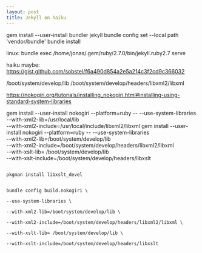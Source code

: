 ```yaml
---
layout: post
title: Jekyll on haiku
---
```


gem install --user-install bundler jekyll
bundle config set --local path 'vendor/bundle'
bundle install

linux:
bundle exec /home/jonas/.gem/ruby/2.7.0/bin/jekyll.ruby2.7 serve

haiku maybe:
https://gist.github.com/sobstel/f6a490d854a2e5a214c3f2cd9c366032


/boot/system/develop/lib
/boot/system/develop/headers/libxml2/libxml

https://nokogiri.org/tutorials/installing_nokogiri.html#installing-using-standard-system-libraries

gem install --user-install nokogiri --platform=ruby -- --use-system-libraries \
                                                      --with-xml2-lib=/usr/local/lib \
                                                             --with-xml2-include=/usr/local/include/libxml2/libxml
                                                             gem install --user-install nokogiri --platform=ruby -- --use-system-libraries \
                                                                                                                   --with-xml2-lib=/boot/system/develop/lib \
                                                                                                                          --with-xml2-include=/boot/system/develop/headers/libxml2/libxml \
                                                                                                                                --with-xslt-lib= /boot/system/develop/lib \
                                                                                                                                      --with-xslt-include=/boot/system/develop/headers/libxslt

                                                                                                                                      pkgman install libxslt_devel

                                                                                                                                      bundle config build.nokogiri \
                                                                                                                                               --use-system-libraries \
                                                                                                                                                      --with-xml2-lib=/boot/system/develop/lib \
                                                                                                                                                             --with-xml2-include=/boot/system/develop/headers/libxml2/libxml \
                                                                                                                                                                   --with-xslt-lib= /boot/system/develop/lib \
                                                                                                                                                                         --with-xslt-include=/boot/system/develop/headers/libxslt


